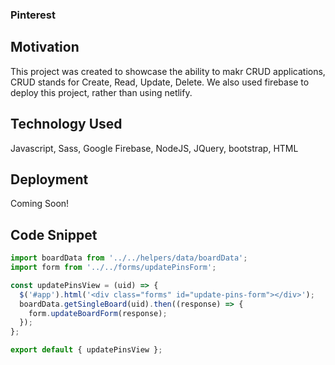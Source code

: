 ### Pinterest


## Motivation
This project was created to showcase the ability to makr CRUD applications, CRUD stands for Create, Read, Update, Delete. We also used firebase to deploy this project, rather than using netlify.  

## Technology Used
Javascript, Sass, Google Firebase, NodeJS, JQuery, bootstrap, HTML 

## Deployment
Coming Soon!

## Code Snippet

``` javascript
import boardData from '../../helpers/data/boardData';
import form from '../../forms/updatePinsForm';

const updatePinsView = (uid) => {
  $('#app').html('<div class="forms" id="update-pins-form"></div>');
  boardData.getSingleBoard(uid).then((response) => {
    form.updateBoardForm(response);
  });
};

export default { updatePinsView };

```


